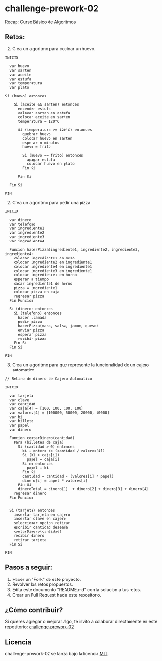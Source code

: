 # challenge-prework-02
Recap: Curso Básico de Algoritmos

## Retos:

2. Crea un algoritmo para cocinar un huevo.

```pseudocode
INICIO

  var huevo
  var sarten
  var aceite
  var estufa
  var temperatura
  var plato

Si (huevo) entonces

    Si (aceite && sarten) entonces
      encender estufa
      colocar sarten en estufa
      colocar aceite en sarten
      temperatura = 120°C
      
      Si (temperatura >= 120°C) entonces
        quebrar huevo
        colocar huevo en sarten
        esperar n minutos
        huevo = frito
        
        Si (huevo == frito) entonces 
          apagar estufa 
          colocar huevo en plato
        Fin Si
        
      Fin Si
      
  Fin Si

FIN
```

2. Crea un algoritmo para pedir una pizza

```pseudocode
INICIO

  var dinero
  var telefono
  var ingrediente1
  var ingrediente2
  var ingrediente3
  var ingrediente4

  Funcion hacerPizza(ingrediente1, ingrediente2, ingrediente3, ingrediente4)
    colocar ingrediente1 en mesa
    colocar ingrediente2 en ingrediente1
    colocar ingrediente4 en ingrediente1
    colocar ingrediente3 en ingrediente1
    colocar ingrediente1 en horno
    esperar n tiempo
    sacar ingrediente1 de horno
    pizza = ingrediente1
    colocar pizza en caja
    regresar pizza    
  Fin Funcion  

  Si (dinero) entonces
    Si (telefono) entonces
      hacer llamada
      pedir pizza
      hacerPizza(masa, salsa, jamon, queso)
      enviar pizza
      esperar pizza
      recibir pizza
    Fin Si
  Fin Si

FIN

```

3. Crea un algoritmo para que represente la funcionalidad de un cajero automatico.

```pseudocode
// Retiro de dinero de Cajero Automatico

INICIO

  var tarjeta
  var clave
  var cantidad
  var caja[4] = [100, 100, 100, 100]
  var valores[4] = [100000, 50000, 20000, 10000]
  var bi
  var billete
  var papel
  var dinero

  Funcion contarDinero(cantidad) 
    Para (billetes de caja)
      Si (cantidad > 0) entonces 
        bi = entero de (cantidad / valores[i]) 
        Si (b1 > caja[i]) 
          papel = caja[i] 
        Si no entonces
          papel = bi 
        Fin Si
        cantidad = cantidad - (valores[i] * papel) 
        dinero[i] = papel * valores[i] 
      Fin Si
      dineroTotal = dinero[1]  + dinero[2] + dinero[3] + dinero[4]
    regresar dinero
  Fin Funcion


  Si (tarjeta) entonces
    insertar tarjeta en cajero
    insertar clave en cajero
    seleccionar opcion retirar
    escribir cantidad deseada
    contarDinero(cantidad) 
    recibir dinero
    retirar tarjeta
  Fin Si

FIN
```

## Pasos a seguir:

1. Hacer un "Fork" de este proyecto.
2. Revolver los retos propuestos.
3. Edita este documento "README.md" con la solucion a tus retos.
4. Crear un Pull Request hacia este repositorio.

## ¿Cómo contribuir?

Si quieres agregar o mejorar algo, te invito a colaborar directamente en este repositorio: [challenge-prework-02](https://github.com/platzimaster/challenge-prework-01/)

## Licencia

challenge-prework-02 se lanza bajo la licencia [MIT](https://opensource.org/licenses/MIT).
